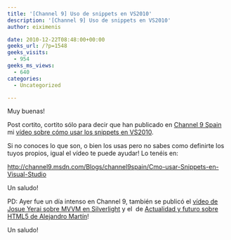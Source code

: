 ```yaml
---
title: '[Channel 9] Uso de snippets en VS2010'
description: '[Channel 9] Uso de snippets en VS2010'
author: eiximenis

date: 2010-12-22T08:48:00+00:00
geeks_url: /?p=1548
geeks_visits:
  - 954
geeks_ms_views:
  - 640
categories:
  - Uncategorized

---
```

Muy buenas!

Post cortito, cortito sólo para decir que han publicado en <a target="_blank" href="http://channel9.msdn.com/Blogs/channel9spain" rel="noopener noreferrer">Channel 9 Spain</a> mi <a target="_blank" href="http://channel9.msdn.com/Blogs/channel9spain/Cmo-usar-Snippets-en-Visual-Studio" rel="noopener noreferrer">vídeo sobre cómo usar los snippets en VS2010</a>.

Si no conoces lo que son, o bien los usas pero no sabes como definirte los tuyos propios, igual el vídeo te puede ayudar! Lo tenéis en:

<http://channel9.msdn.com/Blogs/channel9spain/Cmo-usar-Snippets-en-Visual-Studio>

Un saludo!

PD: Ayer fue un día intenso en Channel 9, también se publicó el <a target="_blank" href="http://channel9.msdn.com/Blogs/channel9spain/Crear-aplicaciones-Silverlight-con-MVVM" rel="noopener noreferrer">vídeo de Josue Yerai sobre MVVM en Silverlight</a> y el&nbsp; de <a target="_blank" href="http://channel9.msdn.com/Blogs/channel9spain/Actualidad-y-futuro-sobre-HTML-5" rel="noopener noreferrer">Actualidad y futuro sobre HTML5 de Alejandro Martín</a>!

Un saludo!